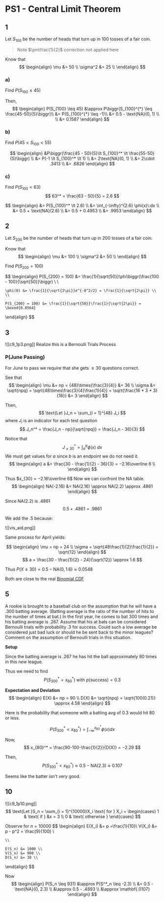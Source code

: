 # PS1 - Central Limit Theorem
## 1
Let $S_{100}$ be the number of heads that turn up in 100 tosses of a fair coin.

> Note $\pm\frac{1}{2}$ correction not applied here

Know that
$$
\begin{align}
	\mu &= 50 \\
	\sigma^2 &= 25 \\
\end{align}
$$

### a)
Find $P(S_{100} \leq 45)$

Then, 
$$
\begin{align}
	P(S_{100} \leq 45) &\approx P\biggr(S_{100}^{*} \leq \frac{45-50}{5}\biggr)\\
	&= P(S_{100}^{*} \leq -1)\\
	&= 0.5 - \text{NA}(0, 1) \\ \\
	&= 0.1587
\end{align}
$$

### b)
Find $P(45 \lt S_{100} \lt 55)$

$$
\begin{align}
	&P\biggr(\frac{45 - 50}{5}\lt S_{100}^* \lt \frac{55-50}{5}\biggr)  
	\\
	&= P(-1 \lt S_{100}^* \lt 1) \\
	&= 2\text{NA}(0, 1) \\
	&= 2\cdot .3413 \\ 
	&= .6826
\end{align}
$$

### c)
Find $P(S_{100} \lt 63)$
$$
63^* = \frac{63 - 50}{5} = 2.6
$$

$$
\begin{align}
	&= P(S_{100}^* \lt 2.6) \\
	&= \int_{-\infty}^{2.6} \phi(x)\:dx \\
	&= 0.5 + \text{NA}(2.6) \\
	&= 0.5 + 0.4953 \\
	&= .9953
\end{align}
$$
## 2
Let $S_{200}$ be the number of heads that turn up in 200 tosses of a fair coin.

Know that
$$
\begin{align}
	\mu &= 100 \\
	\sigma^2 &= 50 \\
\end{align}
$$

Find $P(S_{200} = 100)$

$$
\begin{align}
	P(S_{200} = 100) &= \frac{1}{\sqrt{50}}\phi\biggr(\frac{100 - 100}{\sqrt{50}}\biggr) \\ \\
	
	\phi(0) &= \frac{1}{\sqrt{2\pi}}e^{-0^2/2} = \frac{1}{\sqrt{2\pi}} \\ \\ 
	
	P(S_{200} = 100) &= \frac{1}{\sqrt{50}}\frac{1}{\sqrt{2\pi}} = \boxed{0.0564}
\end{align}
$$

## 3
![[c9_1p3.png]]
Realize this is a Bernoulli Trials Process
### P(June Passing)
For June to pass we require that she gets $\geq 30$ questions correct.

See that 
$$
\begin{align}
	\mu &= np = {48}\times{\frac{3}{4}} &= 36 \\
	\sigma &= \sqrt{npq} = \sqrt{48\times\frac{3}{4}\frac{1}{4}} = \sqrt{\frac{16 * 3 * 3}{16}} &= 3
\end{align}
$$

Then,
$$
\text{Let }J_n = \sum_{i = 1}^{48} J_i
$$
where $J_i$ is an indicator for each test question
$$
J_n^* = \frac{J_n - np}{\sqrt{npq}} = \frac{J_n - 36}{3}
$$

Notice that 
$$
J_{\geq 30}^* = \int_{a}^{b} \phi(x)\:dx
$$
We must get values for $a$ since $b$ is an endpoint we do not need it.
$$
\begin{align}
	a &= \frac{30 - \frac{1}{2} - 36}{3} = −2.16\overline 6 \\
\end{align}
$$

Thus $x_{30} = −2.16\overline 6$
Now we can confront the NA table.
$$
\begin{align}
	NA(-2.16) &= NA(2.16) \approx NA(2.2) \approx .4861
\end{align}
$$

Since NA($2.2$) is $.4861$ 
$$0.5 + .4861 = .9861$$

We add the $.5$ because:

![[vis_aid.png]]

Same process for April yields: 

$$
\begin{align}
	\mu = np = 24 \\
	\sigma = \sqrt{48\frac{1}{2}\frac{1}{2}} = \sqrt{12}
\end{align}
$$
$$
a = \frac{30 - \frac{1}{2} - 24}{\sqrt{12}} \approx 1.6
$$

Thus $P(X\geq30) = 0.5 - \text{NA}(0, 1.6) \approx 0.0548$

Both are close to the real [Binomial CDF](https://stattrek.com/online-calculator/binomial.aspx)
## 5
A rookie is brought to a baseball club on the assumption that he will have a .300 batting average. (Batting average is the ratio of the number of hits to the number of times at bat.) In the first year, he comes to bat 300 times and his batting average is .267. Assume that his at bats can be considered Bernoulli trials with probability .3 for success. Could such a low average be considered just bad luck or should he be sent back to the minor leagues? Comment on the assumption of Bernoulli trials in this situation.

**Setup**

Since the batting average is $.267$ he has hit the ball approximately 80 times in this *new* league.

Thus we need to find 
$$
P(S_{300}^{*} = x_{80}^{*}) \text{ with } p(\text{success}) = 0.3
$$

**Expectation and Deviation**
$$
\begin{align}
	E(X) &= np = 90 \\
	D(X) &= \sqrt{npq} = \sqrt{100(0.21)} \approx 4.58
\end{align}
$$

Here is the probability that someone with a batting avg of 0.3 would hit 80 or less.

$$
P(S_{300}^* \lt x_{80}^*) = \int_{-\infty}^{x_{80}^{*}}\phi\left(x\right)dx
$$

Now, 
$$
x_{80}^* = \frac{90-100-\frac{1}{2}}{D(X)} = −2.29
$$

Then, 
$$
P(S_{300}^* \lt x_{80}^*) \approx 0.5 - \text{NA}(2.3) \approx 0.107
$$

Seems like the batter isn't very good.


## 10
![[c9_1p10.png]]
$$
\text{Let }S_n = \sum_{i = 1}^{10000}X_i \text{ for } X_i = 
	\begin{cases}
		1 & \text{ if } &x = 3
		\\
		0 & \text{ otherwise }
	\end{cases}
$$

Observe for $n = 10000$
$$
\begin{align}
	E(X_i) &= p =\frac{1}{10}\\
	V(X_i) &= p - p^2 = \frac{9}{100} \\
	
	\\
	
	E(S_n) &= 1000 \\
	V(S_n) &= 900 \\
	D(S_n) &= 30 \\
\end{align}
$$

Now 
$$
\begin{align}
	P(S_n \leq 931) &\approx P(S^*_n \leq -2.3) \\
					&= 0.5 - \text{NA}(0, 2.3) \\
					&\approx 0.5 - .4893 \\
					&\approx \mathbf{.0107}
\end{align}
$$